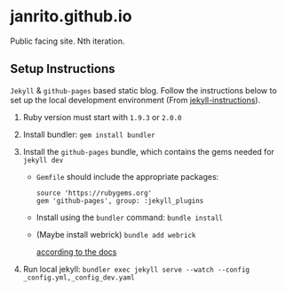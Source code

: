 # janrito.github.io

Public facing site. Nth iteration.

## Setup Instructions

`Jekyll` & `github-pages` based static blog. Follow the instructions below to set up the local development environment (From [jekyll-instructions][]).

1. Ruby version must start with `1.9.3` or `2.0.0`
2. Install bundler:
   `gem install bundler`
3. Install the `github-pages` bundle, which contains the gems needed for `jekyll dev`

   - `Gemfile` should include the appropriate packages:

     ```
     source 'https://rubygems.org'
     gem 'github-pages', group: :jekyll_plugins
     ```

   - Install using the `bundler` command:
     `bundle install`

   - (Maybe install webrick)
     `bundle add webrick`

     [according to the docs](https://docs.github.com/en/pages/setting-up-a-github-pages-site-with-jekyll/testing-your-github-pages-site-locally-with-jekyll)

4. Run local jekyll:
   `bundler exec jekyll serve --watch --config _config.yml,_config_dev.yaml`

[jekyll-instructions]: https://help.github.com/articles/using-jekyll-with-pages
